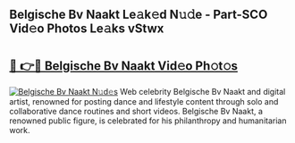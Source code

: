 ## Belgische Bv Naakt Le𝚊k𝚎d N𝚞𝚍e - Part-SCO Vid𝚎o Photos Le𝚊ks vStwx

# <h2><a href="http://fb3reli.evod.top/?m=Belgische+Bv+Naakt">🔗 👉🔴 Belgische Bv Naakt Vid𝚎o Ph𝚘t𝚘s</a></h2>

[![Belgische Bv Naakt N𝚞d𝚎s](https://i.imgur.com/8V9OHl7.gif)](http://fb3reli.evod.top/?m=Belgische+Bv+Naakt)
Web celebrity Belgische Bv Naakt and digital artist, renowned for posting dance and lifestyle content through solo and collaborative dance routines and short videos. Belgische Bv Naakt, a renowned public figure, is celebrated for his philanthropy and humanitarian work. 
